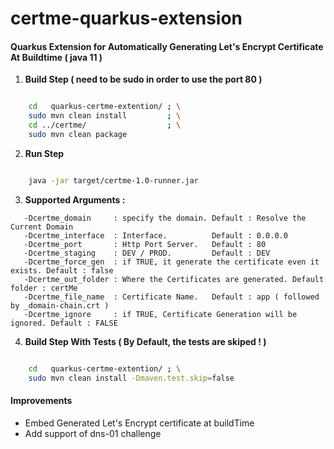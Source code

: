# certme-quarkus-extension

#### Quarkus Extension for Automatically Generating Let's Encrypt Certificate At Buildtime ( java 11 )

1. **Build Step ( need to be sudo in order to use the port 80 )**

```bash

    cd   quarkus-certme-extention/ ; \
    sudo mvn clean install         ; \
    cd ../certme/                  ; \
    sudo mvn clean package 
```
2. **Run Step**

```bash

    java -jar target/certme-1.0-runner.jar

```
3. **Supported Arguments :**

```
   -Dcertme_domain     : specify the domain. Default : Resolve the Current Domain
   -Dcertme_interface  : Interface.          Default : 0.0.0.0
   -Dcertme_port       : Http Port Server.   Default : 80
   -Dcertme_staging    : DEV / PROD.         Default : DEV
   -Dcertme_force_gen  : if TRUE, it generate the certificate even it exists. Default : false 
   -Dcertme_out_folder : Where the Certificates are generated. Default folder : certMe
   -Dcertme_file_name  : Certificate Name.   Default : app ( followed by _domain-chain.crt )
   -Dcertme_ignore     : if TRUE, Certificate Generation will be ignored. Default : FALSE
```

4. **Build Step With Tests ( By Default, the tests are skiped ! )**

```bash

    cd   quarkus-certme-extention/ ; \
    sudo mvn clean install -Dmaven.test.skip=false
```

#### Improvements
  - Embed Generated Let's Encrypt certificate at buildTime
  - Add support of dns-01 challenge
